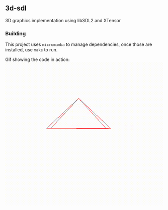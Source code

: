 ## 3d-sdl
3D graphics implementation using libSDL2 and XTensor

### Building
This project uses `micromamba` to manage dependencies, once those are installed, use `make` to run.


Gif showing the code in action:
![](./content/tri_demo.gif)
